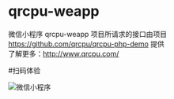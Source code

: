 # qrcpu-weapp
微信小程序 qrcpu-weapp 项目所请求的接口由项目 https://github.com/qrcpu/qrcpu-php-demo 提供<br/>
了解更多：http://www.qrcpu.com/

#扫码体验<br/>

![微信小程序](http://www.qrcpu.com/static/images/qrcpu-wxapp.jpg)
